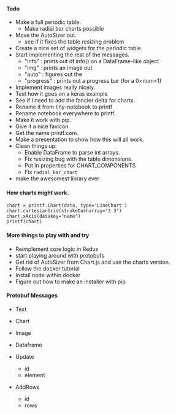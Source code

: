 #### Todo

- Make a full periodic table.
  - Make radial bar charts possible
- Move the AutoSizer out.
  - see if it fixes the table resizing problem
- Create a nice set of widgets for the periodic table.
- Start implementing the rest of the messages.
  - "info"     : prints out df.info() on a DataFrame-like object
  - "img"      : prints an image out
  - "auto"     : figures out the
  - "progress" : prints out a progress bar (for a 0<num<1)
- Implement images really nicely.
- Test how it goes on a keras example
- See if I need to add the fancier delta for charts.
- Rename it from tiny-notebook to printf
- Rename notebook everywhere to printf.
- Make it work with pip.
- Give it a nice favicon.
- Get the name printf.com.
- Make a presentation to show how this will all work.
- Clean things up:
  - Enable DataFrame to parse int arrays.
  - Fix resizing bug with the table dimensions.
  - Put in properties for CHART_COMPONENTS
  - Fix `radial_bar_chart`
- make the awesomest library ever

#### How charts might work.

```
chart = printf.Chart(data, type='LineChart')
chart.cartesianGrid(strokeDasharray="3 3")
chart.xAxis(datakey="name")
printf(chart)
```

#### More things to play with and try

- Reimplement core logic in Redux
- start playing around with protobufs
- Get rid of AutoSizer from Chart.js and use the charts version.
- Follow the docker tutorial
- Install node within docker
- Figure out how to make an installer with pip

#### Protobuf Messages

- Text
- Chart
- Image
- Dataframe

- Update
  - id
  - element

- AddRows
  - id
  - rows
